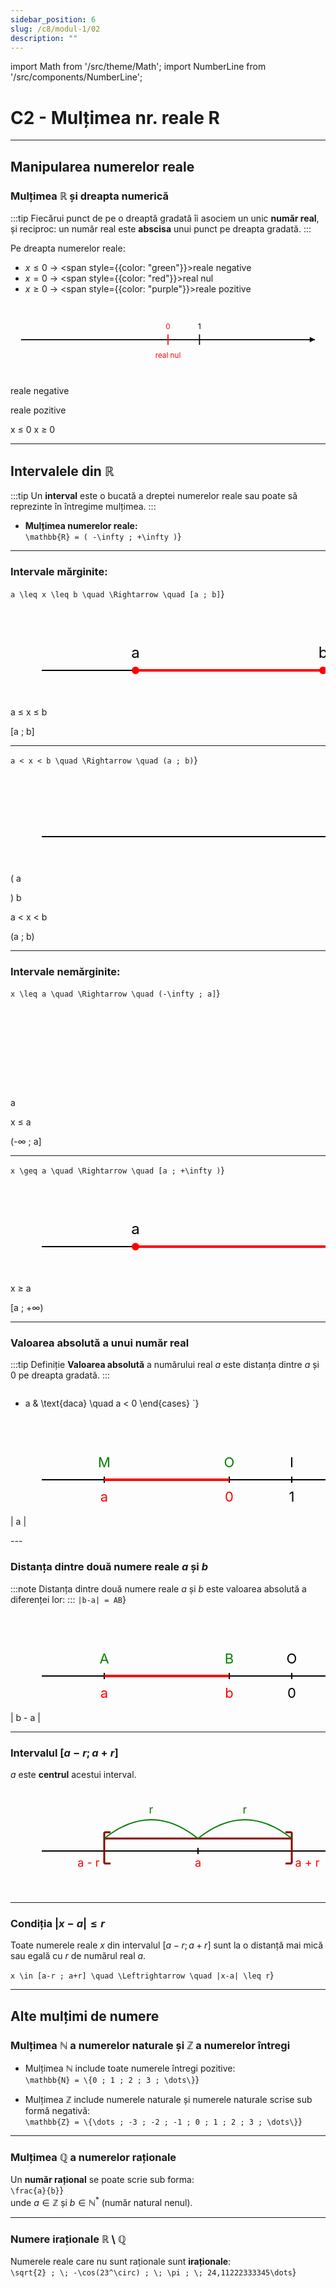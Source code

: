 ```yaml
---
sidebar_position: 6
slug: /c8/modul-1/02
description: ""
---
```

import Math from '/src/theme/Math';
import NumberLine from '/src/components/NumberLine';

# C2 - Mulțimea nr. reale R
---

## Manipularea numerelor reale

### Mulțimea $\mathbb{R}$ și dreapta numerică
:::tip 
Fiecărui punct de pe o dreaptă gradată îi asociem un unic **număr real**, și reciproc: un număr real este **abscisa** unui punct pe dreapta gradată.
:::

Pe dreapta numerelor reale:  
- $x \leq 0$ → <span style={{color: "green"}}>reale negative</span>  
- $x = 0$ → <span style={{color: "red"}}>real nul</span>  
- $x \geq 0$ → <span style={{color: "purple"}}>reale pozitive</span>  

<svg viewBox="0 0 600 140" width="100%" height="auto" xmlns="http://www.w3.org/2000/svg">
  <!-- Axe horizontal -->
  <line x1="20" y1="70" x2="580" y2="70" stroke="black" stroke-width="2" />
  
  <!-- Flèche droite -->
  <polygon points="580,70 570,65 570,75" fill="black"/>
  
  <!-- Graduation 0 -->
  <line x1="300" y1="60" x2="300" y2="80" stroke="red" stroke-width="2"/>
  <text x="300" y="50" font-size="14" text-anchor="middle" fill="red">0</text>
  <text x="300" y="105" font-size="14" text-anchor="middle" fill="red">real nul</text>
  
  <!-- Graduation 1 -->
  <line x1="360" y1="60" x2="360" y2="80" stroke="black" stroke-width="2"/>
  <text x="360" y="50" font-size="14" text-anchor="middle" fill="black">1</text>
  
  <!-- Zone negative -->
  <text x="150" y="105" font-size="14" fill="green" text-anchor="middle">reale negative</text>
  <!-- Zone positive -->
  <text x="450" y="105" font-size="14" fill="purple" text-anchor="middle">reale pozitive</text>
  
  <!-- Conditions au-dessus -->
  <text x="150" y="50" font-size="14" fill="green" text-anchor="middle">x ≤ 0</text>
  <text x="450" y="50" font-size="14" fill="purple" text-anchor="middle">x ≥ 0</text>
</svg>


---

## Intervalele din $\mathbb{R}$
:::tip
Un **interval** este o bucată a dreptei numerelor reale sau poate sǎ reprezinte în întregime mulțimea.
:::

- **Mulțimea numerelor reale:**  
<Math display={true}>{String.raw`\mathbb{R} = ( -\infty ; +\infty )`}</Math>

---
### Intervale mărginite:  
<Math display={true}>{String.raw`a \leq x \leq b \quad \Rightarrow \quad [a ; b]`}</Math> 

<svg width="700" height="200" xmlns="http://www.w3.org/2000/svg">

  <!-- Axă orizontală -->
  <line x1="50" y1="100" x2="650" y2="100" stroke="black" stroke-width="2"/>

  <!-- Punctul a -->
  <circle cx="200" cy="100" r="6" fill="red"/>
  <text x="200" y="80" font-size="24" fill="black" text-anchor="middle">a</text>

  <!-- Punctul b -->
  <circle cx="500" cy="100" r="6" fill="red"/>
  <text x="500" y="80" font-size="24" fill="black" text-anchor="middle">b</text>

  <!-- Segment roșu între a și b -->
  <line x1="200" y1="100" x2="500" y2="100" stroke="red" stroke-width="4"/>

  <!-- Inegalitatea de deasupra segmentului -->
  <text x="350" y="90" font-size="24" fill="red" text-anchor="middle">a ≤ x ≤ b</text>

  <!-- Notația intervalului sub segment -->
  <text x="350" y="125" font-size="24" fill="red" text-anchor="middle">[a ; b]</text>

</svg>

---

<Math display={true}>{String.raw`a < x < b \quad \Rightarrow \quad (a ; b)`}</Math>

<svg width="700" height="200" xmlns="http://www.w3.org/2000/svg">

  <!-- Axă orizontală -->
  <line x1="50" y1="100" x2="650" y2="100" stroke="black" stroke-width="2"/>

  <!-- Punctul a -->
  <text x="200" y="110" font-size="35" fill="red" text-anchor="middle">(</text>
  <text x="200" y="80" font-size="24" fill="black" text-anchor="middle">a</text>

  <!-- Punctul b -->
  <text x="500" y="110" font-size="35" fill="red" text-anchor="middle">)</text>
  <text x="500" y="80" font-size="24" fill="black" text-anchor="middle">b</text>

  <!-- Segment roșu între a și b -->
  <line x1="200" y1="100" x2="500" y2="100" stroke="red" stroke-width="4"/>

  <!-- Inegalitatea de deasupra segmentului -->
  <text x="350" y="90" font-size="24" fill="red" text-anchor="middle">a < x < b</text>

  <!-- Notația intervalului sub segment -->
  <text x="350" y="125" font-size="24" fill="red" text-anchor="middle">(a ; b)</text>

</svg>

---

### Intervale nemărginite:  
<Math display={true}>{String.raw`x \leq a \quad \Rightarrow \quad (-\infty ; a]`}</Math>  
<svg width="700" height="200" xmlns="http://www.w3.org/2000/svg">

  <!-- Axă orizontală -->
  <line x1="50" y1="100" x2="650" y2="100" stroke="black" stroke-width="2"/>


  <!-- Punctul b -->
  <circle cx="500" cy="100" r="6" fill="red"/>
  <text x="500" y="80" font-size="24" fill="black" text-anchor="middle">a</text>

  <!-- Segment roșu între a și b -->
  <line x1="50" y1="100" x2="500" y2="100" stroke="red" stroke-width="4"/>

  <!-- Inegalitatea de deasupra segmentului -->
  <text x="350" y="90" font-size="24" fill="red" text-anchor="middle">x ≤ a</text>

  <!-- Notația intervalului sub segment -->
  <text x="350" y="125" font-size="24" fill="red" text-anchor="middle">(-∞ ; a]</text>

</svg>

---

<Math display={true}>{String.raw`x \geq a \quad \Rightarrow \quad [a ; +\infty )`}</Math>

<svg width="700" height="200" xmlns="http://www.w3.org/2000/svg">

  <!-- Axă orizontală -->
  <line x1="50" y1="100" x2="650" y2="100" stroke="black" stroke-width="2"/>

  <!-- Punctul a -->
  <circle cx="200" cy="100" r="6" fill="red"/>
  <text x="200" y="80" font-size="24" fill="black" text-anchor="middle">a</text>


  <!-- Segment roșu între a și b -->
  <line x1="200" y1="100" x2="650" y2="100" stroke="red" stroke-width="4"/>

  <!-- Inegalitatea de deasupra segmentului -->
  <text x="350" y="90" font-size="24" fill="red" text-anchor="middle">x ≥ a</text>

  <!-- Notația intervalului sub segment -->
  <text x="350" y="125" font-size="24" fill="red" text-anchor="middle">[a ; +∞)</text>

</svg>

---

### Valoarea absolută a unui număr real
:::tip Definiție
**Valoarea absolută** a numărului real $a$ este distanța dintre $a$ și $0$ pe dreapta gradată.
:::

<Math display={true}>{String.raw`
|a| = OM =
\begin{cases}
a & \text{daca} \quad a \geq 0 \\
- a & \text{daca} \quad a < 0
\end{cases}
`}</Math>


<svg width="700" height="200" xmlns="http://www.w3.org/2000/svg">

  <!-- Axă orizontală -->
  <line x1="50" y1="100" x2="550" y2="100" stroke="black" stroke-width="2"/>

  <!-- Punctul A -->
  <line x1="150" y1="95" x2="150" y2="105" stroke="black" stroke-width="2"/>
  <text x="150" y="80" font-size="22" fill="green" text-anchor="middle">M</text>
  <text x="150" y="135" font-size="22" fill="red" text-anchor="middle">a</text>

  <!-- Punctul B -->
  <line x1="350" y1="95" x2="350" y2="105" stroke="black" stroke-width="2"/>
  <text x="350" y="80" font-size="22" fill="green" text-anchor="middle">O</text>
  <text x="350" y="135" font-size="22" fill="red" text-anchor="middle">0</text>

  <!-- Punctul O -->
  <line x1="450" y1="95" x2="450" y2="105" stroke="black" stroke-width="2"/>
  <text x="450" y="80" font-size="22" fill="black" text-anchor="middle">I</text>
  <text x="450" y="135" font-size="22" fill="black" text-anchor="middle">1</text>


  <!-- Segment roșu între A și B -->
  <line x1="150" y1="100" x2="350" y2="100" stroke="red" stroke-width="4"/>

  <!-- Acoladă roșie frumoasă sub segment -->
  <path d="M150 110 
           C170 140, 230 140, 250 150
           C270 140, 330 140, 350 110" 
        stroke="red" fill="none" stroke-width="3"/>

  <!-- Text pentru modul |b - a| -->
  <text x="250" y="175" font-size="24" fill="red" text-anchor="middle">| a |</text>

</svg>
---

### Distanța dintre două numere reale $a$ și $b$
:::note
Distanța dintre două numere reale $a$ și $b$ este valoarea absolută a diferenței lor:
:::
<Math display={true}>{String.raw`|b-a| = AB`}</Math>

<svg width="700" height="200" xmlns="http://www.w3.org/2000/svg">

  <!-- Axă orizontală -->
  <line x1="50" y1="100" x2="650" y2="100" stroke="black" stroke-width="2"/>

  <!-- Punctul A -->
  <line x1="150" y1="95" x2="150" y2="105" stroke="black" stroke-width="2"/>
  <text x="150" y="80" font-size="22" fill="green" text-anchor="middle">A</text>
  <text x="150" y="135" font-size="22" fill="red" text-anchor="middle">a</text>

  <!-- Punctul B -->
  <line x1="350" y1="95" x2="350" y2="105" stroke="black" stroke-width="2"/>
  <text x="350" y="80" font-size="22" fill="green" text-anchor="middle">B</text>
  <text x="350" y="135" font-size="22" fill="red" text-anchor="middle">b</text>

  <!-- Punctul O -->
  <line x1="450" y1="95" x2="450" y2="105" stroke="black" stroke-width="2"/>
  <text x="450" y="80" font-size="22" fill="black" text-anchor="middle">O</text>
  <text x="450" y="135" font-size="22" fill="black" text-anchor="middle">0</text>

  <!-- Punctul I -->
  <line x1="550" y1="95" x2="550" y2="105" stroke="black" stroke-width="2"/>
  <text x="550" y="80" font-size="22" fill="black" text-anchor="middle">I</text>
  <text x="550" y="135" font-size="22" fill="black" text-anchor="middle">1</text>

  <!-- Segment roșu între A și B -->
  <line x1="150" y1="100" x2="350" y2="100" stroke="red" stroke-width="4"/>

  <!-- Acoladă roșie frumoasă sub segment -->
  <path d="M150 110 
           C170 140, 230 140, 250 150
           C270 140, 330 140, 350 110" 
        stroke="red" fill="none" stroke-width="3"/>

  <!-- Text pentru modul |b - a| -->
  <text x="250" y="175" font-size="24" fill="red" text-anchor="middle">| b - a |</text>

</svg>

---

### Intervalul $[a-r ; a+r]$
$a$ este **centrul** acestui interval.

<svg width="600" height="200" xmlns="http://www.w3.org/2000/svg">

  <!-- Axă orizontală -->
  <line x1="50" y1="100" x2="550" y2="100" stroke="black" stroke-width="2"/>

  <!-- Reper stânga (a - r) -->
  <line x1="150" y1="95" x2="150" y2="105" stroke="black" stroke-width="2"/>
  <text x="125" y="125" font-size="18" fill="red" text-anchor="middle">a - r</text>

  <!-- Reper mijloc (a) -->
  <line x1="300" y1="95" x2="300" y2="105" stroke="black" stroke-width="2"/>
  <text x="300" y="125" font-size="18" fill="red" text-anchor="middle">a</text>

  <!-- Reper dreapta (a + r) -->
  <line x1="450" y1="95" x2="450" y2="105" stroke="black" stroke-width="2"/>
  <text x="475" y="125" font-size="18" fill="red" text-anchor="middle">a + r</text>

  <!-- Segment roșu pentru interval -->
  <line x1="150" y1="80" x2="450" y2="80" stroke="darkred" stroke-width="3"/>

  <!-- Paranteză stânga [ -->
  <line x1="150" y1="70" x2="150" y2="120" stroke="darkred" stroke-width="3"/>
  <line x1="150" y1="70" x2="160" y2="70" stroke="darkred" stroke-width="3"/>
  <line x1="150" y1="120" x2="160" y2="120" stroke="darkred" stroke-width="3"/>

  <!-- Paranteză dreapta ] -->
  <line x1="450" y1="70" x2="450" y2="120" stroke="darkred" stroke-width="3"/>
  <line x1="440" y1="70" x2="450" y2="70" stroke="darkred" stroke-width="3"/>
  <line x1="440" y1="120" x2="450" y2="120" stroke="darkred" stroke-width="3"/>

  <!-- Arc verde stânga -->
  <path d="M150 80 Q225 20 300 80" stroke="green" stroke-width="2" fill="none" marker-end="url"/>
  <text x="225" y="40" font-size="18" fill="green" text-anchor="middle">r</text>

  <!-- Arc verde dreapta -->
  <path d="M300 80 Q375 20 450 80" stroke="green" stroke-width="2" fill="none" marker-end="url"/>
  <text x="375" y="40" font-size="18" fill="green" text-anchor="middle">r</text>

</svg>



---

### Condiția $|x-a| \leq r$
Toate numerele reale $x$ din intervalul $[a-r ; a+r]$ sunt la o distanță mai mică sau egală cu $r$ de numărul real $a$.

<Math display={true}>{String.raw`
x \in [a-r ; a+r] \quad \Leftrightarrow \quad |x-a| \leq r
`}</Math>

---

## Alte mulțimi de numere

### Mulțimea $\mathbb{N}$ a numerelor naturale și $\mathbb{Z}$ a numerelor întregi
- Mulțimea $\mathbb{N}$ include toate numerele întregi pozitive:  
<Math display={true}>{String.raw`\mathbb{N} = \{0 ; 1 ; 2 ; 3 ; \dots\}`}</Math>

- Mulțimea $\mathbb{Z}$ include numerele naturale și numerele naturale scrise sub formǎ negativǎ:  
<Math display={true}>{String.raw`\mathbb{Z} = \{\dots ; -3 ; -2 ; -1 ; 0 ; 1 ; 2 ; 3 ; \dots\}`}</Math>

---

### Mulțimea $\mathbb{Q}$ a numerelor raționale
Un **număr rațional** se poate scrie sub forma:  
<Math display={true}>{String.raw`\frac{a}{b}`}</Math>  
unde $a \in \mathbb{Z}$ și $b \in \mathbb{N}^*$ (număr natural nenul).

---

### Numere iraționale $\mathbb{R} \setminus \mathbb{Q}$
Numerele reale care nu sunt raționale sunt **iraționale**:  
<Math display={true}>{String.raw`\sqrt{2} ; \; -\cos(23^\circ) ; \; \pi ; \; 24,11222333345\dots`}</Math>

